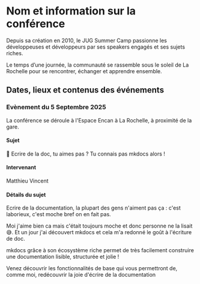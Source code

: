 # Nom et information sur la conférence
Depuis sa création en 2010, le JUG Summer Camp passionne les développeuses et développeurs par ses speakers engagés et ses sujets riches.

Le temps d’une journée, la communauté se rassemble sous le soleil de La Rochelle pour se rencontrer, échanger et apprendre ensemble.

## Dates, lieux et contenus des événements

### Evènement du 5 Septembre 2025
La conférence se déroule à l'Espace Encan à La Rochelle, à proximité de la gare.

#### Sujet
📜 Ecrire de la doc, tu aimes pas ? Tu connais pas mkdocs alors !

#### Intervenant 
Matthieu Vincent

#### Détails du sujet
Ecrire de la documentation, la plupart des gens n'aiment pas ça : c'est laborieux, c'est moche bref on en fait pas.

Moi j'aime bien ca mais c'était toujours moche et donc personne ne la lisait 😅. Et un jour j'ai découvert mkdocs et cela m'a redonné le goût à l'écriture de doc.

mkdocs grâce à son écosystème riche permet de très facilement construire une documentation lisible, structurée et jolie !

Venez découvrir les fonctionnalités de base qui vous permettront de, comme moi, redécouvrir la joie d'écrire de la documentation